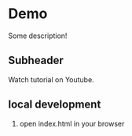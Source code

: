 # Demo

Some description!

## Subheader

Watch tutorial on Youtube.

## local development

1. open index.html in your browser
